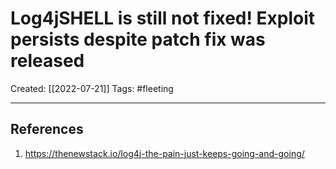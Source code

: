 

# Log4jSHELL is still not fixed! Exploit persists despite patch fix was released
Created:  [[2022-07-21]]
Tags: #fleeting 

---













## References
1. https://thenewstack.io/log4j-the-pain-just-keeps-going-and-going/